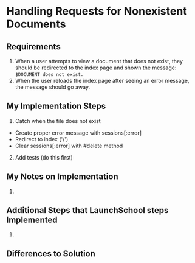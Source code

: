 # Handling Requests for Nonexistent Documents

## Requirements

1. When a user attempts to view a document that does not exist, they should be redirected to the index page and shown the message: `$DOCUMENT does not exist.`
2. When the user reloads the index page after seeing an error message, the message should go away.

## My Implementation Steps

1. Catch when the file does not exist
  - Create proper error message with sessions[:error]
  - Redirect to index ('/')
  - Clear sessions[:error] with #delete method
2. Add tests (do this first)

## My Notes on Implementation

1. 

## Additional Steps that LaunchSchool steps Implemented

1. 

## Differences to Solution

